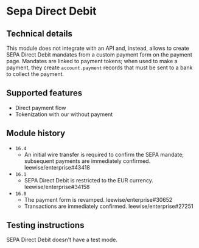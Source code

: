 # Sepa Direct Debit

## Technical details

This module does not integrate with an API and, instead, allows to create SEPA Direct Debit mandates
from a custom payment form on the payment page. Mandates are linked to payment tokens; when used to
make a payment, they create `account.payment` records that must be sent to a bank to collect the
payment.

## Supported features

- Direct payment flow
- Tokenization with our without payment

## Module history

- `16.4`
  - An initial wire transfer is required to confirm the SEPA mandate; subsequent payments are
    immediately confirmed. leewise/enterprise#43418
- `16.1`
  - SEPA Direct Debit is restricted to the EUR currency. leewise/enterprise#34158
- `16.0`
  - The payment form is revamped. leewise/enterprise#30652
  - Transactions are immediately confirmed. leewise/enterprise#27251

## Testing instructions

SEPA Direct Debit doesn't have a test mode.
